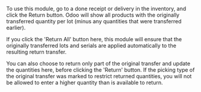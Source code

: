 To use this module, go to a done receipt or delivery in the inventory, and click
the Return button. Odoo will show all products with the originally transferred
quantity per lot (minus any quantities that were transferred earlier).

If you click the 'Return All' button here, this module will ensure that the
originally transferred lots and serials are applied automatically to the resulting
return transfer.

You can also choose to return only part of the original transfer and update the
quantities here, before clicking the 'Return' button. If the picking type of the
original transfer was marked to restrict returned quantities, you will not be
allowed to enter a higher quantity than is available to return.
